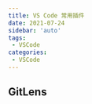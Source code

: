 ```yaml
---
title: VS Code 常用插件
date: 2021-07-24
sidebar: 'auto'
tags:
 - VSCode
categories:
 - VSCode
---
```



## GitLens
